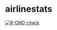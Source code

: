# airlinestats
<!-- badges: start -->
[![R-CMD-check](https://github.com/rsvolosh/airlinestats/actions/workflows/R-CMD-check.yaml/badge.svg)](https://github.com/rsvolosh/airlinestats/actions/workflows/R-CMD-check.yaml)
<!-- badges: end -->
